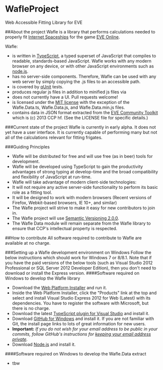 WafleProject
============
Web Accessible Fitting Library for EVE

##About the project
Wafle is a library that performs calculations needed to properly fit [Internet Spaceships](http://www.eveonline.com/universe/spaceships/) for the game [EVE Online](http://www.eveonline.com).

Wafle:
* is written in [TypeScript](https://typescript.codeplex.com/), a typed superset of JavaScript that compiles to readable, standards-based JavaScript.  Wafle works with any modern browser on any device, or with other JavaScript environments such as [node.js](http://nodejs.org/).
* has no server-side components.  Therefore, Wafle can be used with any web server by simply copying the .js files to an accessible path.
* is covered by [qUnit](http://qunitjs.com/) tests.
* produces regular js files in addition to minified js files via 
* does not currently have a UI.  Pull requests welcome!
* is licensed under the [MIT license](http://opensource.org/licenses/MIT) with the exception of the Wafle.Data.ts, Wafle.Data.js, and Wafle.Data.min.js files.
* contains data in JSON format extracted from the [EVE Community Toolkit](http://community.eveonline.com/community/fansites/toolkit/) which is (c) 2013 CCP hf. (See the LICENSE file for specific details.)

###Current state of the project
Wafle is currently in early alpha.  It does not yet have a user interface.  It is currently capable of performing many but not all of the calculations relevant for fitting frigates.

###Guiding Principles
* Wafle will be distributed for free and will use free (as in beer) tools for development.
* Wafle will be developed using TypeScript to gain the productivity advantages of strong typing at develop-time and the broad compatibility and flexibility of JavaScript at run-time.
* Wafle will take advantage of modern client-side technologies:
 * It will not require any active server-side functionality to perform its basic role as a fitting tool.
 * It will be designed to work with modern browsers (Recent versions of Firefox, Webkit-based browsers, IE 10+, and similar)
* The Wafle project will strive to make it easy for new contributors to join in.
* The Wafle project will use [Semantic Versioning 2.0.0](http://semver.org/spec/v2.0.0.html).
* The Wafle Data module will remain separate from the Wafle library to ensure that CCP's intellectual property is respected.


##How to contribute
All software required to contribute to Wafle are available at no charge.

###Setting up a Wafle development environment on Windows
Follow the below instructions which should work for Windows 7 or 8/8.1.  Note that if you have the paid versions of the below tools (such as Visual Studio 2012 Professional or SQL Server 2012 Developer Edition), then you don't need to download or install the Express version.
####Software required on Windows to develop the Wafle library
* Download the [Web Platform Installer](http://www.microsoft.com/web/downloads/platform.aspx) and run it.
 * Inside the Web Platform Installer, click the "Products" link at the top and select and install Visual Studio Express 2012 for Web (Latest) with its dependencies.  You have to register the software with Microsoft, but there is no charge.
* Download the latest [TypeScript plugin for Visual Studio](http://www.typescriptlang.org/) and install it.
* Download [GitHub for Windows](https://help.github.com/articles/set-up-git#platform-windows) and install it.  If you are not familiar with Git, the install page links to lots of great information for new users.
 * **Important:** _If you do not wish for your email address to be public in your commits, follow GitHub's instructions for [keeping your email address private](https://help.github.com/articles/keeping-your-email-address-private)._
* Download [Node.js](http://nodejs.org/) and install it.



####Software required on Windows to develop the Wafle.Data extract
* tbw
